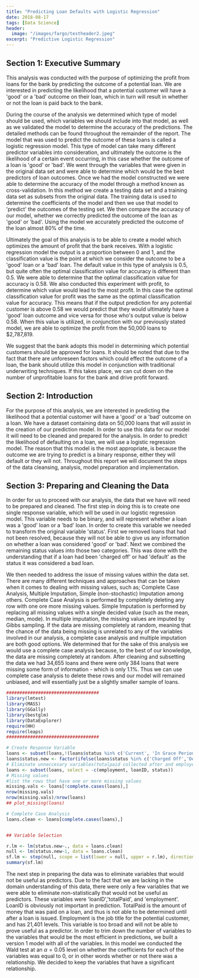 ```yaml
---
title: "Predicting Loan Defaults with Logistic Regression"
date: 2018-08-17
tags: [Data Science]
header:
  image: "/images/fargo/testheader2.jpeg"
excerpt: "Predictive Logistic Regression"
---
```

## Section 1: Executive Summary
This analysis was conducted with the purpose of optimizing the profit from loans for the bank by predicting the outcome of a potential loan. We are interested in predicting the likelihood that a potential customer will have a 'good' or a 'bad' outcome on their loan, which in turn will result in whether or not the loan is paid back to the bank.

During the course of the analysis we determined which type of model should be used, which variables we should include into that model, as well as we validated the model to determine the accuracy of the predictions. The detailed methods can be found throughout the remainder of the report. The model that was used to predict the outcome of these loans is called a logistic regression model. This type of model can take many different predictor variables into consideration, and ultimately the outcome is the likelihood of a certain event occurring, in this case whether the outcome of a loan is 'good' or 'bad'. We went through the variables that were given in the original data set and were able to determine which would be the best predictors of loan outcomes. Once we had the model constructed we were able to determine the accuracy of the model through a method known as cross-validation. In this method we create a testing data set and a training data set as subsets from the original data. The training data is used to determine the coefficients of the model and then we use that model to 'predict' the outcomes of the testing set. We then compare the accuracy of our model, whether we correctly predicted the outcome of the loan as 'good' or 'bad'. Using the model we accurately predicted the outcome of the loan almost 80% of the time.

Ultimately the goal of this analysis is to be able to create a model which optimizes the amount of profit that the bank receives. With a logistic regression model the output is a proportion between 0 and 1, and the classification value is the point at which we consider the outcome to be a 'good' loan or a 'bad' loan. The default value in this type of analysis is 0.5, but quite often the optimal classification value for accuracy is different than 0.5. We were able to determine that the optimal classification value for accuracy is 0.58. We also conducted this experiment with profit, to determine which value would lead to the most profit. In this case the optimal classification value for profit was the same as the optimal classification value for accuracy. This means that if the output prediction for any potential customer is above 0.58 we would predict that they would ultimately have a 'good' loan outcome and vice versa for those who's output value is below 0.58.  When this value is utilized, in conjunction with our previously stated model, we are able to optimize the profit from the 50,000 loans to $2,787,819.

We suggest that the bank adopts this model in determining which potential customers should be approved for loans. It should be noted that due to the fact that there are unforeseen factors which could effect the outcome of a loan, the bank should utilize this model in conjunction with traditional underwriting techniques. If this takes place, we can cut down on the number of unprofitable loans for the bank and drive profit forward.


## Section 2: Introduction
For the purpose of this analysis, we are interested in predicting the likelihood that a potential customer will have a 'good' or a 'bad' outcome on a loan. We have a dataset containing data on 50,000 loans that will assist in the creation of our prediction model. In order to use this data for our model it will need to be cleaned and prepared for the analysis. In order to predict the likelihood of defaulting on a loan, we will use a logistic regression model. The reason that this model is the most appropriate, is because the outcome we are trying to predict is a binary response, either they will default or they will not. Throughout this report we will document the steps of the data cleansing, analysis, model preparation and implementation.

## Section 3: Preparing and Cleaning the Data
In order for us to proceed with our analysis, the data that we have will need to be prepared and cleaned. The first step in doing this is to create one single response variable, which will be used in our logistic regression model. This variable needs to be binary, and will represent whether a loan was a 'good' loan or a 'bad' loan. In order to create this variable we needed to transform the original variable 'status'. First we removed loans that had not been resolved, because they will not be able to give us any information on whether a loan was considered 'good' or 'bad'. Next we combined the remaining status values into those two categories. This was done with the understanding that if a loan had been 'charged off' or had 'default' as the status it was considered a bad loan.

We then needed to address the issue of missing values within the data set. There are many different techniques and approaches that can be taken when it comes to dealing with missing values, such as; Complete Case Analysis, Multiple Imputation, Simple (non-stochastic) Imputation among others. Complete Case Analysis is performed by completely deleting any row with one ore more missing values. Simple Imputation is performed by replacing all missing values with a single decided value (such as the mean, median, mode). In multiple imputation, the missing values are imputed by Gibbs sampling. If the data are missing completely at random, meaning that the chance of the data being missing is unrelated to any of the variables involved in our analysis, a complete case analysis and multiple imputation are both good options. We determined that for the sake of this analysis we would use a complete case analysis because, to the best of our knowledge, the data are missing completely at random. After cleaning and subsetting the data we had 34,655 loans and there were only 384 loans that were missing some form of information - which is only 1.1%. Thus we can use complete case analysis to delete these rows and our model will remained unbiased, and will essentially just be a slightly smaller sample of loans.
```r
###################################
library(lmtest)
library(MASS)
library(GGally)
library(bestglm)
library(DataExplorer)
require(HH)
require(leaps)
###################################
```
```r
# Create Response Variable
loans <- subset(loans,!(loans$status %in% c('Current', 'In Grace Period', 'Late (31-120 days)', 'Late (16-30 days)', '')))
loans$status.new <- factor(ifelse(loans$status %in% c('Charged Off','Default'), 'Bad','Good'))
# Eliminate unneccesary variables(totalpaid collected after and employement title factor w/21401 levels), will use variable selection method later
loans <- subset(loans, select = -c(employment, loanID, status))
# Missing values
#list the rows that have one or more missing values
missing.vals <- loans[!complete.cases(loans),]
nrow(missing.vals)
nrow(missing.vals)/nrow(loans)
## plot_missing(loans)

# Complete Case Analysis
loans.clean <- loans[complete.cases(loans),]


## Variable Selection

r.lm <- lm(status.new~., data = loans.clean)
null <- lm(status.new~1, data = loans.clean)
sf.lm <- step(null, scope = list(lower = null, upper = r.lm), direction = "both")
summary(sf.lm)


```


The next step in preparing the data was to eliminate variables that would not be useful as predictors. Due to the fact that we are lacking in the domain understanding of this data, there were only a few variables that we were able to eliminate non-statistically that would not be useful as predictors. These variables were 'loanID','totalPaid', and 'employment'. LoanID is obviously not important in prediction. TotalPaid is the amount of money that was paid on a loan, and thus is not able to be determined until after a loan is issued. Employment is the job title for the potential customer, and has 21,401 levels. This variable is too broad and will not be able to prove useful as a predictor. In order to trim down the number of variables to the variables that would be the most efficient in predictions, we built a version 1 model with all of the variables. In this model we conducted the Wald test at an $\alpha = 0.05$ level on whether the coefficients for each of the variables was equal to 0, or in other words whether or not there was a relationship. We decided to keep the variables that have a significant relationship.

